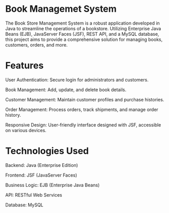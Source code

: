 # Book Managemet System
The Book Store Management System is a robust application developed in Java to streamline the operations of a bookstore. Utilizing Enterprise Java Beans (EJB), JavaServer Faces (JSF), REST API, and a MySQL database, this project aims to provide a comprehensive solution for managing books, customers, orders, and more.

# Features
User Authentication: Secure login for administrators and customers.

Book Management: Add, update, and delete book details.

Customer Management: Maintain customer profiles and purchase histories.

Order Management: Process orders, track shipments, and manage order history.

Responsive Design: User-friendly interface designed with JSF, accessible on various devices.

# Technologies Used
Backend: Java (Enterprise Edition)

Frontend: JSF (JavaServer Faces)

Business Logic: EJB (Enterprise Java Beans)

API: RESTful Web Services

Database: MySQL

 

